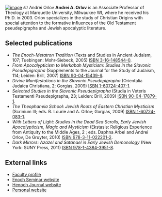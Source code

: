 [![image](images/thumb/4/4c/Andreiorlov.jpg/180px-Andreiorlov.jpg)](http://www.theopedia.com/File:Andreiorlov.jpg)
[![image](data:image/png;base64,iVBORw0KGgoAAAANSUhEUgAAAA8AAAALCAAAAACFLIiAAAAAAnRSTlMA/1uRIrUAAABPSURBVAjXY/j///+5vXDwjAHIr26ZAgXZe8H8a/+hoIcw/9nevdVL9+79DuPvzQYZFPUezu8BMZLXgkExnD8HAu6hqv//n+HZVjD4DuUDAKlChD3fj6aPAAAAAElFTkSuQmCC)](http://www.theopedia.com/File:Andreiorlov.jpg "Enlarge")
Andrei Orlov
**Andrei A. Orlov** is an Associate Professor of Theology at
Marquette University, Milwaukee WI, where he received his Ph.D. in
2003. Orlov specializes in the study of Christian Origins with
special attention to the formative influences of the Old Testament
pseudepigrapha and Jewish apocalyptic literature.


## Selected publications

-   *The Enoch-Metatron Tradition* (Texts and Studies in Ancient
    Judaism, 107; Tuebingen: Mohr-Siebeck, 2005)
    [ISBN 3-16-148544-0](http://www.theopedia.com/Special:BookSources/3161485440).
-   *From Apocalypticism to Merkabah Mysticism: Studies in the Slavonic Pseudepigrapha*
    (Supplements to the Journal for the Study of Judaism, 114; Leiden:
    Brill, 2007)
    [ISBN 90-04-15439-6](http://www.theopedia.com/Special:BookSources/9004154396).
-   *Divine Manifestations in the Slavonic Pseudepigrapha*
    (Orientalia Judaica Christiana, 2; Gorgias, 2009)
    [ISBN 1-60724-407-1](http://www.theopedia.com/Special:BookSources/1607244071).
-   *Selected Studies in the Slavonic Pseudepigrapha* (Studia in
    Veteris Testamenti Pseudepigrapha, 23; Leiden: Brill, 2009)
    [ISBN 90-04-17879-1](http://www.theopedia.com/Special:BookSources/9004178791).
-   *The Theophaneia School: Jewish Roots of Eastern Christian Mysticism*
    (Scrinium III; eds. B. Lourie and A. Orlov; Gorgias, 2009)
    [ISBN 1-60724-083-1](http://www.theopedia.com/Special:BookSources/1607240831).
-   *With Letters of Light: Studies in the Dead Sea Scrolls, Early Jewish Apocalypticism, Magic and Mysticism*
    (Ekstasis: Religious Experience from Antiquity to the Middle Ages,
    2 ; eds. Daphna Arbel and Andrei Orlov, De Gruyter, 2010)
    [ISBN 978-3-11-022201-2](http://www.theopedia.com/Special:BookSources/9783110222012).
-   *Dark Mirrors: Azazel and Satanael in Early Jewish Demonology*
    (New York: SUNY Press, 2011)
    [ISBN 978-1-4384-3951-8](http://www.theopedia.com/Special:BookSources/9781438439518).

## External links

-   [Faculty profile](http://www.marquette.edu/theology/orlov.shtml)
-   [Enoch Seminar website](http://www.enochseminar.org/)
-   [Henoch Journal website](http://www.henochjournal.com/people.htm)
-   [Personal website](http://www.andreiorlov.com/)



